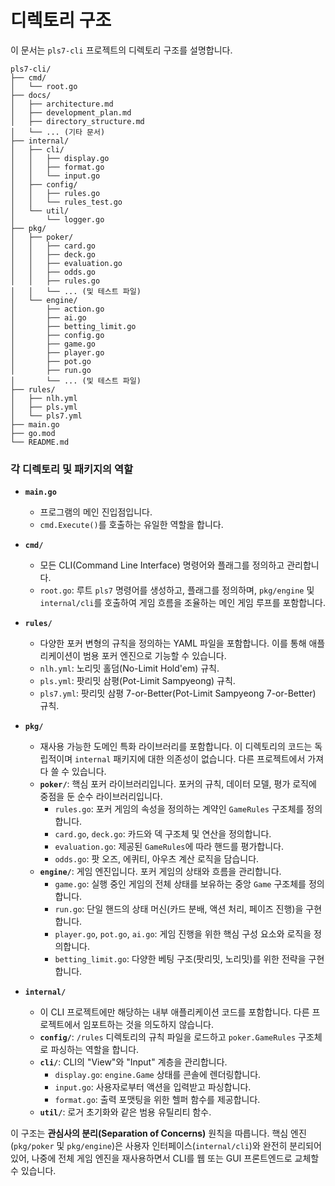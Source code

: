 # 디렉토리 구조

이 문서는 `pls7-cli` 프로젝트의 디렉토리 구조를 설명합니다.

```
pls7-cli/
├── cmd/
│   └── root.go
├── docs/
│   ├── architecture.md
│   ├── development_plan.md
│   ├── directory_structure.md
│   └── ... (기타 문서)
├── internal/
│   ├── cli/
│   │   ├── display.go
│   │   ├── format.go
│   │   └── input.go
│   ├── config/
│   │   ├── rules.go
│   │   └── rules_test.go
│   └── util/
│       └── logger.go
├── pkg/
│   ├── poker/
│   │   ├── card.go
│   │   ├── deck.go
│   │   ├── evaluation.go
│   │   ├── odds.go
│   │   ├── rules.go
│   │   └── ... (및 테스트 파일)
│   └── engine/
│       ├── action.go
│       ├── ai.go
│       ├── betting_limit.go
│       ├── config.go
│       ├── game.go
│       ├── player.go
│       ├── pot.go
│       ├── run.go
│       └── ... (및 테스트 파일)
├── rules/
│   ├── nlh.yml
│   ├── pls.yml
│   └── pls7.yml
├── main.go
├── go.mod
└── README.md
```

### 각 디렉토리 및 패키지의 역할

*   **`main.go`**
    *   프로그램의 메인 진입점입니다.
    *   `cmd.Execute()`를 호출하는 유일한 역할을 합니다.

*   **`cmd/`**
    *   모든 CLI(Command Line Interface) 명령어와 플래그를 정의하고 관리합니다.
    *   `root.go`: 루트 `pls7` 명령어를 생성하고, 플래그를 정의하며, `pkg/engine` 및 `internal/cli`를 호출하여 게임 흐름을 조율하는 메인 게임 루프를 포함합니다.

*   **`rules/`**
    *   다양한 포커 변형의 규칙을 정의하는 YAML 파일을 포함합니다. 이를 통해 애플리케이션이 범용 포커 엔진으로 기능할 수 있습니다.
    *   `nlh.yml`: 노리밋 홀덤(No-Limit Hold'em) 규칙.
    *   `pls.yml`: 팟리밋 삼평(Pot-Limit Sampyeong) 규칙.
    *   `pls7.yml`: 팟리밋 삼평 7-or-Better(Pot-Limit Sampyeong 7-or-Better) 규칙.

*   **`pkg/`**
    *   재사용 가능한 도메인 특화 라이브러리를 포함합니다. 이 디렉토리의 코드는 독립적이며 `internal` 패키지에 대한 의존성이 없습니다. 다른 프로젝트에서 가져다 쓸 수 있습니다.
    *   **`poker/`**: 핵심 포커 라이브러리입니다. 포커의 규칙, 데이터 모델, 평가 로직에 중점을 둔 순수 라이브러리입니다.
        *   `rules.go`: 포커 게임의 속성을 정의하는 계약인 `GameRules` 구조체를 정의합니다.
        *   `card.go`, `deck.go`: 카드와 덱 구조체 및 연산을 정의합니다.
        *   `evaluation.go`: 제공된 `GameRules`에 따라 핸드를 평가합니다.
        *   `odds.go`: 팟 오즈, 에퀴티, 아우츠 계산 로직을 담습니다.
    *   **`engine/`**: 게임 엔진입니다. 포커 게임의 상태와 흐름을 관리합니다.
        *   `game.go`: 실행 중인 게임의 전체 상태를 보유하는 중앙 `Game` 구조체를 정의합니다.
        *   `run.go`: 단일 핸드의 상태 머신(카드 분배, 액션 처리, 페이즈 진행)을 구현합니다.
        *   `player.go`, `pot.go`, `ai.go`: 게임 진행을 위한 핵심 구성 요소와 로직을 정의합니다.
        *   `betting_limit.go`: 다양한 베팅 구조(팟리밋, 노리밋)를 위한 전략을 구현합니다.

*   **`internal/`**
    *   이 CLI 프로젝트에만 해당하는 내부 애플리케이션 코드를 포함합니다. 다른 프로젝트에서 임포트하는 것을 의도하지 않습니다.
    *   **`config/`**: `/rules` 디렉토리의 규칙 파일을 로드하고 `poker.GameRules` 구조체로 파싱하는 역할을 합니다.
    *   **`cli/`**: CLI의 "View"와 "Input" 계층을 관리합니다.
        *   `display.go`: `engine.Game` 상태를 콘솔에 렌더링합니다.
        *   `input.go`: 사용자로부터 액션을 입력받고 파싱합니다.
        *   `format.go`: 출력 포맷팅을 위한 헬퍼 함수를 제공합니다.
    *   **`util/`**: 로거 초기화와 같은 범용 유틸리티 함수.

이 구조는 **관심사의 분리(Separation of Concerns)** 원칙을 따릅니다. 핵심 엔진(`pkg/poker` 및 `pkg/engine`)은 사용자 인터페이스(`internal/cli`)와 완전히 분리되어 있어, 나중에 전체 게임 엔진을 재사용하면서 CLI를 웹 또는 GUI 프론트엔드로 교체할 수 있습니다.
